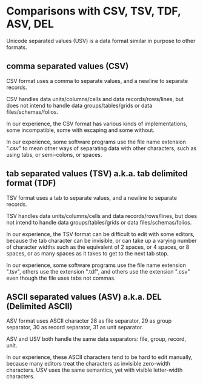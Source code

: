 # Comparisons with CSV, TSV, TDF, ASV, DEL

Unicode separated values (USV) is a data format similar in purpose to other formats.


## comma separated values (CSV)

CSV format uses a comma to separate values, and a newline to separate records. 

CSV handles data units/columns/cells and data records/rows/lines, but does not intend to handle data groups/tables/grids or data files/schemas/folios.

In our experience, the CSV format has various kinds of implementations, some incompatible, some with escaping and some without. 

In our experience, some software programs use the file name extension ".csv" to mean other ways of separating data with other characters, such as using tabs, or semi-colons, or spaces. 


## tab separated values (TSV) a.k.a. tab delimited format (TDF)

TSV format uses a tab to separate values, and a newline to separate records. 

TSV handles data units/columns/cells and data records/rows/lines, but does not intend to handle data groups/tables/grids or data files/schemas/folios.</dd>

In our experience, the TSV format can be difficult to edit with some editors, because the tab character can be invisible, or can take up a varying number of character widths such as the equivalent of 2 spaces, or 4 spaces, or 8 spaces, or as many spaces as it takes to get to the next tab stop. 

In our experience, some software programs use the file name extension ".tsv", others use the extension ".tdf", and others use the extension ".csv" even though the file uses tabs not commas.


## ASCII separated values (ASV) a.k.a. DEL (Delimited ASCII)

ASV format uses ASCII character 28 as file separator, 29 as group separator, 30 as record separator, 31 as unit separator. 

ASV and USV both handle the same data separators: file, group, record, unit.

In our experience, these ASCII characters tend to be hard to edit manually, because many editors treat the characters as invisible zero-width characters. USV uses the same semantics, yet with visible letter-width characters.
